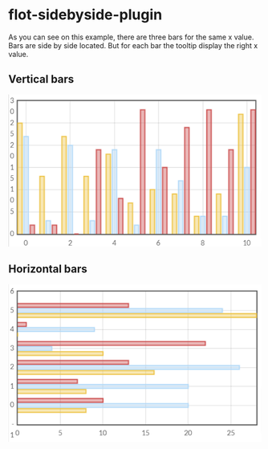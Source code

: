 # flot-sidebyside-plugin

As you can see on this example, there are three bars for the same x value. Bars are side by side located. But for each bar the tooltip display the right x value.

## Vertical bars
![Vertical](img/vertical.png)

## Horizontal bars
![Horizontal](img/horizontal.png)

